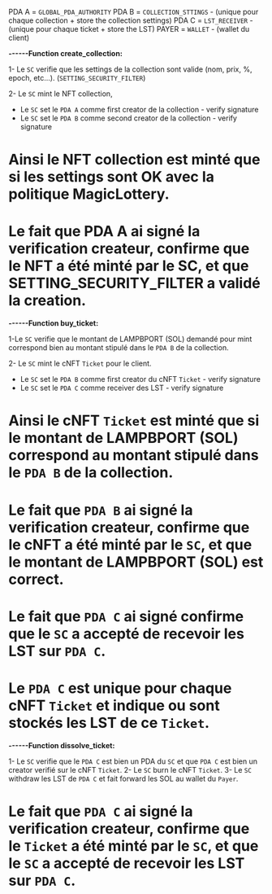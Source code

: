 PDA A = `GLOBAL_PDA_AUTHORITY`
PDA B = `COLLECTION_STTINGS` - (unique pour chaque collection + store the collection settings)
PDA C = `LST_RECEIVER` - (unique pour chaque ticket + store the LST)
PAYER = `WALLET` - (wallet du client)

**------Function create_collection:**

1- Le `SC` verifie que les settings de la collection sont valide (nom, prix, %, epoch, etc...). (`SETTING_SECURITY_FILTER`)

2- Le `SC` mint le NFT collection,

- Le `SC` set le `PDA A` comme first creator de la collection - verify signature
- Le `SC` set le `PDA B` comme second creator de la collection - verify signature

# Ainsi le NFT collection est minté que si les settings sont OK avec la politique MagicLottery.

# Le fait que PDA A ai signé la verification createur, confirme que le NFT a été minté par le SC, et que SETTING_SECURITY_FILTER a validé la creation.

**------Function buy_ticket:**

1-Le `SC` verifie que le montant de LAMPBPORT (SOL) demandé pour mint correspond bien au montant stipulé dans le `PDA B` de la collection.

2- Le `SC` mint le cNFT `Ticket` pour le client.

- Le `SC` set le `PDA B` comme first creator du cNFT `Ticket` - verify signature
- Le `SC` set le `PDA C` comme receiver des LST - verify signature

# Ainsi le cNFT `Ticket` est minté que si le montant de LAMPBPORT (SOL) correspond au montant stipulé dans le `PDA B` de la collection.

# Le fait que `PDA B` ai signé la verification createur, confirme que le cNFT a été minté par le `SC`, et que le montant de LAMPBPORT (SOL) est correct.

# Le fait que `PDA C` ai signé confirme que le `SC` a accepté de recevoir les LST sur `PDA C`.

# Le `PDA C` est unique pour chaque cNFT `Ticket` et indique ou sont stockés les LST de ce `Ticket`.

**------Function dissolve_ticket:**

1- Le `SC` verifie que le `PDA C` est bien un PDA du `SC` et que `PDA C` est bien un creator verifié sur le cNFT `Ticket`.
2- Le `SC` burn le cNFT `Ticket`.
3- Le `SC` withdraw les LST de `PDA C` et fait forward les SOL au wallet du `Payer`.

# Le fait que `PDA C` ai signé la verification createur, confirme que le `Ticket` a été minté par le `SC`, et que le `SC` a accepté de recevoir les LST sur `PDA C`.


